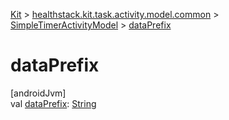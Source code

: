 
[Kit](../../../kit.html) > [healthstack.kit.task.activity.model.common](../index.html) > [SimpleTimerActivityModel](index.html) > [dataPrefix](data-prefix.html)



# dataPrefix



[androidJvm]\
val [dataPrefix](data-prefix.html): [String](https://kotlinlang.org/api/latest/jvm/stdlib/kotlin/-string/index.html)




